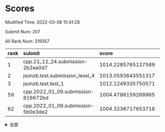 # Scores

Modified Time: 2022-03-08 15:41:28

Submit Num: 207

All Rank Num: 319357

| rank |               submit               |       score        |       sigma        | pk_num |
| :--- | :--------------------------------- | :----------------- | :----------------- | :----- |
| 1    | cpp.21_12_24.submission-2b2ea0d7   | 1014.2285765127589 | 0.8151903780184664 | 6170   |
| 2    | jsonzb.test.submission_level_4     | 1013.0593643551317 | 0.8212326847341339 | 6175   |
| 3    | jsonzb.test.test_1                 | 1012.1249335750571 | 0.8088468767994962 | 6171   |
| 59   | cpp.2022_01_09.submission-816672bd | 1004.4786159268965 | 0.7232004526704207 | 6171   |
| 62   | cpp.2022_01_09.submission-5b0e3de2 | 1004.3236717653718 | 0.7224314150302718 | 6171   |


<details>
<summary>全部</summary>

| rank |                 submit                 |       score        |       sigma        | pk_num |
| :--- | :------------------------------------- | :----------------- | :----------------- | :----- |
| 1    | cpp.21_12_24.submission-2b2ea0d7       | 1014.2285765127589 | 0.8151903780184664 | 6170   |
| 2    | jsonzb.test.submission_level_4         | 1013.0593643551317 | 0.8212326847341339 | 6175   |
| 3    | jsonzb.test.test_1                     | 1012.1249335750571 | 0.8088468767994962 | 6171   |
| 4    | gobigger.level_3.submission_level_3_38 | 1011.649434466285  | 0.7888629108828978 | 6169   |
| 5    | gobigger.level_3.submission_level_3_5  | 1011.5325245668375 | 0.7841750667811254 | 6168   |
| 6    | gobigger.level_3.submission_level_3_18 | 1011.3925388352579 | 0.7894286810727557 | 6171   |
| 7    | gobigger.level_3.submission_level_3_19 | 1011.3659503895194 | 0.7840830372673601 | 6172   |
| 8    | gobigger.level_3.submission_level_3_39 | 1011.3543817831203 | 0.7502489487495703 | 6174   |
| 9    | gobigger.level_3.submission_level_3_17 | 1011.0093520897655 | 0.769076137370962  | 6177   |
| 10   | gobigger.level_3.submission_level_3_48 | 1010.9651065621493 | 0.7611495657514745 | 6173   |
| 11   | gobigger.level_3.submission_level_3_45 | 1010.912108996672  | 0.7523182743978829 | 6174   |
| 12   | gobigger.level_3.submission_level_3_8  | 1010.8636400226334 | 0.7512271019369946 | 6173   |
| 13   | gobigger.level_3.submission_level_3_27 | 1010.770660863003  | 0.771416588688881  | 6172   |
| 14   | gobigger.level_3.submission_level_3_6  | 1010.6946259598143 | 0.7551027093308776 | 6175   |
| 15   | gobigger.level_3.submission_level_3_43 | 1010.511291457511  | 0.7617903859250766 | 6175   |
| 16   | gobigger.level_3.submission_level_3_3  | 1010.500951713156  | 0.7694891027885654 | 6170   |
| 17   | gobigger.level_3.submission_level_3_11 | 1010.3485689961481 | 0.7458907519673309 | 6169   |
| 18   | gobigger.level_3.submission_level_3_31 | 1010.3124261439995 | 0.7715351879780687 | 6173   |
| 19   | gobigger.level_3.submission_level_3_7  | 1010.2798852537774 | 0.7634309196417198 | 6178   |
| 20   | gobigger.level_3.submission_level_3_35 | 1010.2469510255012 | 0.7747312282246869 | 6170   |
| 21   | gobigger.level_3.submission_level_3_15 | 1010.2432646198812 | 0.7479983523252711 | 6167   |
| 22   | gobigger.level_3.submission_level_3_14 | 1010.2223153008484 | 0.7639707288496098 | 6170   |
| 23   | gobigger.level_3.submission_level_3_37 | 1010.2186857484315 | 0.7503443667806984 | 6171   |
| 24   | gobigger.level_3.submission_level_3_2  | 1010.2054053263538 | 0.7588720121668119 | 6170   |
| 25   | gobigger.level_3.submission_level_3_46 | 1010.0060187310112 | 0.7589563796008844 | 6167   |
| 26   | gobigger.level_3.submission_level_3_24 | 1009.9967360138096 | 0.7879364743468498 | 6171   |
| 27   | gobigger.level_3.submission_level_3_21 | 1009.9759443561396 | 0.7510508913377858 | 6175   |
| 28   | gobigger.level_3.submission_level_3_26 | 1009.9264243930722 | 0.7732217057149933 | 6168   |
| 29   | gobigger.level_3.submission_level_3_13 | 1009.9142973091581 | 0.7684976396423532 | 6172   |
| 30   | gobigger.level_3.submission_level_3_47 | 1009.8221537295101 | 0.7574951009379557 | 6173   |
| 31   | gobigger.level_3.submission_level_3_20 | 1009.8037256259987 | 0.7636927497311737 | 6171   |
| 32   | gobigger.level_3.submission_level_3_33 | 1009.7959786370204 | 0.7712321175138898 | 6169   |
| 33   | gobigger.level_3.submission_level_3_44 | 1009.7558572226305 | 0.7617738475158572 | 6173   |
| 34   | gobigger.level_3.submission_level_3_10 | 1009.7227935150792 | 0.7670014940331961 | 6176   |
| 35   | gobigger.level_3.submission_level_3_22 | 1009.6473029245692 | 0.7581537006990221 | 6165   |
| 36   | gobigger.level_3.submission_level_3_28 | 1009.5290791966115 | 0.7596936707869083 | 6174   |
| 37   | gobigger.level_3.submission_level_3_9  | 1009.5267414037836 | 0.7530071660946897 | 6175   |
| 38   | gobigger.level_3.submission_level_3_0  | 1009.4262925749641 | 0.7588207784079183 | 6173   |
| 39   | gobigger.level_3.submission_level_3_29 | 1009.2817234351993 | 0.727809807862594  | 6172   |
| 40   | gobigger.level_3.submission_level_3_32 | 1009.2462822555085 | 0.765309179690246  | 6170   |
| 41   | gobigger.level_3.submission_level_3_49 | 1009.2019325585285 | 0.7858306151844192 | 6176   |
| 42   | gobigger.level_3.submission_level_3_34 | 1009.0990414523809 | 0.7466597669041158 | 6168   |
| 43   | gobigger.level_3.submission_level_3_4  | 1009.0929332422638 | 0.7533332960187931 | 6171   |
| 44   | gobigger.level_3.submission_level_3_25 | 1009.0013772780596 | 0.7468512349031508 | 6170   |
| 45   | gobigger.level_3.submission_level_3_30 | 1008.9689143888276 | 0.7461573751955991 | 6170   |
| 46   | gobigger.level_3.submission_level_3_42 | 1008.8015497714595 | 0.7508857830737883 | 6170   |
| 47   | gobigger.level_3.submission_level_3_41 | 1008.6946278588321 | 0.7482057113475745 | 6172   |
| 48   | gobigger.level_3.submission_level_3_1  | 1008.5567640438645 | 0.7461094188876501 | 6168   |
| 49   | gobigger.level_3.submission_level_3_23 | 1008.5470875954603 | 0.7313342372694017 | 6173   |
| 50   | gobigger.level_3.submission_level_3_12 | 1008.4466352437206 | 0.745982415772752  | 6169   |
| 51   | gobigger.level_3.submission_level_3_36 | 1008.4201610538018 | 0.733001460364021  | 6170   |
| 52   | gobigger.level_3.submission_level_3_40 | 1008.1324562787628 | 0.7431510046815427 | 6166   |
| 53   | gobigger.level_3.submission_level_3_16 | 1007.5191170901013 | 0.7310936038101777 | 6173   |
| 54   | gobigger.level_1.submission_level_1_46 | 1005.1357286603238 | 0.7143670147896046 | 6170   |
| 55   | gobigger.level_1.submission_level_1_1  | 1004.8542807267279 | 0.7317634073562331 | 6170   |
| 56   | gobigger.level_1.submission_level_1_22 | 1004.7856759063847 | 0.7099443957633863 | 6171   |
| 57   | gobigger.level_1.submission_level_1_29 | 1004.5680209798065 | 0.7097460567321213 | 6170   |
| 58   | gobigger.level_1.submission_level_1_37 | 1004.5439710635584 | 0.7344304942118198 | 6168   |
| 59   | cpp.2022_01_09.submission-816672bd     | 1004.4786159268965 | 0.7232004526704207 | 6171   |
| 60   | gobigger.level_1.submission_level_1_38 | 1004.4611595582198 | 0.7206791040250238 | 6174   |
| 61   | gobigger.level_1.submission_level_1_25 | 1004.3749155006132 | 0.7338972941949444 | 6171   |
| 62   | cpp.2022_01_09.submission-5b0e3de2     | 1004.3236717653718 | 0.7224314150302718 | 6171   |
| 63   | gobigger.level_1.submission_level_1_4  | 1004.080404805249  | 0.7049100250881521 | 6171   |
| 64   | gobigger.level_1.submission_level_1_34 | 1004.0459906546948 | 0.7178241510371947 | 6168   |
| 65   | gobigger.level_1.submission_level_1_5  | 1004.0188734038074 | 0.7000036891667306 | 6165   |
| 66   | gobigger.level_1.submission_level_1_17 | 1003.9624556262065 | 0.7246722976736806 | 6168   |
| 67   | gobigger.level_1.submission_level_1_33 | 1003.9132069396973 | 0.7236266830751867 | 6166   |
| 68   | gobigger.level_1.submission_level_1_6  | 1003.9110271709902 | 0.7201987293734645 | 6171   |
| 69   | gobigger.level_1.submission_level_1_28 | 1003.8573477537864 | 0.7263759223136121 | 6172   |
| 70   | gobigger.level_1.submission_level_1_21 | 1003.8455469104669 | 0.7141103011198308 | 6172   |
| 71   | gobigger.level_1.submission_level_1_13 | 1003.8237442020741 | 0.7168475848213858 | 6172   |
| 72   | gobigger.level_1.submission_level_1_24 | 1003.7772728541513 | 0.7214288479753425 | 6169   |
| 73   | gobigger.level_1.submission_level_1_2  | 1003.7175826359958 | 0.7099933858153283 | 6172   |
| 74   | gobigger.level_1.submission_level_1_47 | 1003.7008989218145 | 0.707133477232552  | 6163   |
| 75   | gobigger.level_1.submission_level_1_12 | 1003.6861473653273 | 0.7165702368163595 | 6172   |
| 76   | gobigger.level_1.submission_level_1_49 | 1003.6212239481875 | 0.7261470492572951 | 6171   |
| 77   | gobigger.level_1.submission_level_1_3  | 1003.6121471207503 | 0.7104072915461797 | 6169   |
| 78   | gobigger.level_1.submission_level_1_19 | 1003.5869902863484 | 0.7122014960246522 | 6165   |
| 79   | gobigger.level_1.submission_level_1_14 | 1003.5053444845304 | 0.7127804888946129 | 6169   |
| 80   | gobigger.level_1.submission_level_1_16 | 1003.4891898552722 | 0.7143281058629827 | 6172   |
| 81   | gobigger.level_1.submission_level_1_32 | 1003.4516075543106 | 0.709161554026504  | 6169   |
| 82   | gobigger.level_1.submission_level_1_40 | 1003.1912912222579 | 0.7132139470963973 | 6173   |
| 83   | gobigger.level_1.submission_level_1_8  | 1003.1596389062072 | 0.7139858487464337 | 6171   |
| 84   | gobigger.level_1.submission_level_1_11 | 1003.1425739834342 | 0.7268416185666726 | 6174   |
| 85   | gobigger.level_1.submission_level_1_18 | 1003.1307571560011 | 0.7193952665083677 | 6168   |
| 86   | gobigger.level_1.submission_level_1_43 | 1003.1289985051704 | 0.7209461737548939 | 6173   |
| 87   | gobigger.level_1.submission_level_1_7  | 1003.1183350936559 | 0.710302178432579  | 6170   |
| 88   | gobigger.level_1.submission_level_1_42 | 1003.0384466699966 | 0.719342540763612  | 6170   |
| 89   | gobigger.level_1.submission_level_1_35 | 1002.9782462067226 | 0.7151131007436982 | 6171   |
| 90   | gobigger.level_1.submission_level_1_26 | 1002.9586138481757 | 0.7265109756560031 | 6171   |
| 91   | gobigger.level_1.submission_level_1_27 | 1002.8617434408999 | 0.70297182119611   | 6171   |
| 92   | gobigger.level_1.submission_level_1_48 | 1002.8164925067031 | 0.7130150128611665 | 6173   |
| 93   | gobigger.level_1.submission_level_1_15 | 1002.8018929719565 | 0.7140521712087131 | 6172   |
| 94   | gobigger.level_1.submission_level_1_10 | 1002.7900455809851 | 0.7180159068820035 | 6173   |
| 95   | gobigger.level_1.submission_level_1_39 | 1002.7633847441061 | 0.7288658342285533 | 6171   |
| 96   | gobigger.level_1.submission_level_1_36 | 1002.6791371416529 | 0.7133536894128367 | 6171   |
| 97   | gobigger.level_1.submission_level_1_23 | 1002.6054747042987 | 0.7183807636651495 | 6169   |
| 98   | gobigger.level_1.submission_level_1_30 | 1002.4072443679232 | 0.7324934199064312 | 6172   |
| 99   | gobigger.level_1.submission_level_1_44 | 1002.3939615705337 | 0.7110071764384019 | 6173   |
| 100  | gobigger.level_1.submission_level_1_31 | 1002.1814905592839 | 0.713675297045588  | 6171   |
| 101  | gobigger.level_1.submission_level_1_45 | 1002.1806925886544 | 0.7285566057832088 | 6173   |
| 102  | gobigger.level_1.submission_level_1_20 | 1002.1546211559498 | 0.7305908997807806 | 6166   |
| 103  | gobigger.level_1.submission_level_1_0  | 1001.9830819014475 | 0.7180743740291153 | 6173   |
| 104  | gobigger.level_1.submission_level_1_41 | 1001.9577765029615 | 0.7131680514641128 | 6171   |
| 105  | gobigger.level_1.submission_level_1_9  | 1001.6501445543373 | 0.7143992922205963 | 6171   |
| 106  | gobigger.random.submission_random_20   | 997.6763170633209  | 0.7046080102061771 | 6172   |
| 107  | gobigger.random.submission_random_0    | 997.2403703647257  | 0.7045946511383432 | 6178   |
| 108  | gobigger.random.submission_random_23   | 997.1148539830654  | 0.7067789674031596 | 6172   |
| 109  | gobigger.random.submission_random_32   | 996.9408067330183  | 0.7119653313743706 | 6171   |
| 110  | gobigger.random.submission_random_1    | 996.8608862778203  | 0.7027133521419929 | 6173   |
| 111  | gobigger.random.submission_random_36   | 996.7164493094931  | 0.7236916995677732 | 6174   |
| 112  | gobigger.random.submission_random_26   | 996.7100552430287  | 0.7134072771629943 | 6175   |
| 113  | gobigger.random.submission_random_3    | 996.6735073131694  | 0.7024727262376879 | 6173   |
| 114  | gobigger.random.submission_random_42   | 996.6256965940916  | 0.7105175472589172 | 6176   |
| 115  | gobigger.random.submission_random_17   | 996.618602952714   | 0.7192499145886945 | 6168   |
| 116  | gobigger.random.submission_random_21   | 996.5623711984157  | 0.7085532143952195 | 6174   |
| 117  | gobigger.random.submission_random_46   | 996.4962373872306  | 0.7210498991588302 | 6169   |
| 118  | gobigger.random.submission_random_10   | 996.4752659236823  | 0.6918883383043407 | 6173   |
| 119  | gobigger.random.submission_random_19   | 996.4274903169364  | 0.7323475843276256 | 6166   |
| 120  | gobigger.random.submission_random_18   | 996.2780275395015  | 0.7123309563562662 | 6173   |
| 121  | gobigger.random.submission_random_31   | 996.2416854256437  | 0.7097340959898398 | 6168   |
| 122  | gobigger.random.submission_random_37   | 996.2267767787129  | 0.7035644735479405 | 6167   |
| 123  | gobigger.random.submission_random_4    | 996.2223915548169  | 0.7115021786082616 | 6170   |
| 124  | gobigger.random.submission_random_39   | 996.205750414522   | 0.7138963279294489 | 6177   |
| 125  | gobigger.random.submission_random_16   | 996.09766854124    | 0.7189517496073662 | 6172   |
| 126  | gobigger.random.submission_random_15   | 996.0571479940597  | 0.7206388700233254 | 6176   |
| 127  | gobigger.random.submission_random_30   | 996.0503364428002  | 0.7019189911498273 | 6170   |
| 128  | gobigger.random.submission_random_5    | 995.9438520388823  | 0.7088304000744524 | 6171   |
| 129  | gobigger.random.submission_random_11   | 995.9099162470961  | 0.7014260752391266 | 6172   |
| 130  | gobigger.random.submission_random_41   | 995.9036258825017  | 0.709104985148774  | 6168   |
| 131  | gobigger.random.submission_random_29   | 995.8961589401077  | 0.7116826001221566 | 6173   |
| 132  | gobigger.random.submission_random_34   | 995.8953990257896  | 0.7060636344627277 | 6178   |
| 133  | gobigger.random.submission_random_22   | 995.8769822220431  | 0.6980029234920404 | 6175   |
| 134  | gobigger.random.submission_random_38   | 995.8540425357181  | 0.7166181481526749 | 6172   |
| 135  | gobigger.random.submission_random_12   | 995.7762139755506  | 0.7065357715031118 | 6169   |
| 136  | gobigger.random.submission_random_24   | 995.6894562552726  | 0.7086520767444657 | 6170   |
| 137  | gobigger.random.submission_random_43   | 995.6857875589034  | 0.7290802558958615 | 6171   |
| 138  | gobigger.random.submission_random_40   | 995.6587413497126  | 0.7122541046088738 | 6169   |
| 139  | gobigger.random.submission_random_8    | 995.4638092869022  | 0.7079249850728756 | 6173   |
| 140  | gobigger.random.submission_random_13   | 995.4620959342776  | 0.7086030587800068 | 6172   |
| 141  | gobigger.random.submission_random_25   | 995.4172416340502  | 0.711181784799649  | 6173   |
| 142  | gobigger.random.submission_random_6    | 995.3927592995159  | 0.7195733110330721 | 6168   |
| 143  | gobigger.random.submission_random_2    | 995.3805253575364  | 0.7011507011469952 | 6172   |
| 144  | gobigger.random.submission_random_47   | 995.3785407105141  | 0.7122744898016563 | 6170   |
| 145  | gobigger.random.submission_random_28   | 995.3272342519605  | 0.7111796126869928 | 6174   |
| 146  | gobigger.random.submission_random_14   | 995.2961069717668  | 0.7052436661264744 | 6173   |
| 147  | gobigger.random.submission_random_35   | 995.2318381339211  | 0.7174714436718356 | 6173   |
| 148  | gobigger.random.submission_random_7    | 995.1587588417963  | 0.729730781611272  | 6171   |
| 149  | gobigger.random.submission_random_49   | 995.1578227135113  | 0.6978688313777973 | 6172   |
| 150  | gobigger.random.submission_random_45   | 995.127015134431   | 0.700434016221182  | 6169   |
| 151  | gobigger.random.submission_random_27   | 995.0217014211185  | 0.7181578703049896 | 6170   |
| 152  | gobigger.random.submission_random_44   | 994.9862291798343  | 0.7064519356248383 | 6172   |
| 153  | gobigger.random.submission_random_48   | 994.6857049923419  | 0.7227131396053814 | 6172   |
| 154  | gobigger.random.submission_random_33   | 994.6267698867457  | 0.7070775273993113 | 6172   |
| 155  | gobigger.level_2.submission_level_2_30 | 994.4637616658852  | 0.7439194557306748 | 6169   |
| 156  | gobigger.level_2.submission_level_2_14 | 994.2890463707627  | 0.7271240516692252 | 6165   |
| 157  | gobigger.random.submission_random_9    | 994.2403702849223  | 0.7361787472487129 | 6170   |
| 158  | gobigger.level_2.submission_level_2_43 | 993.8552608261388  | 0.7328858251915301 | 6172   |
| 159  | gobigger.level_2.submission_level_2_42 | 993.6735928921953  | 0.7384967603148773 | 6176   |
| 160  | gobigger.level_2.submission_level_2_10 | 993.49749684098    | 0.7415036491336592 | 6174   |
| 161  | gobigger.level_2.submission_level_2_27 | 993.4135114103823  | 0.7365477699433066 | 6174   |
| 162  | gobigger.level_2.submission_level_2_25 | 993.2880762110465  | 0.7435392347618058 | 6169   |
| 163  | gobigger.level_2.submission_level_2_38 | 993.0991990781314  | 0.7284725405128684 | 6167   |
| 164  | gobigger.level_2.submission_level_2_46 | 993.0936529003137  | 0.7638476108623095 | 6169   |
| 165  | gobigger.level_2.submission_level_2_13 | 993.0185067867093  | 0.7434120862438838 | 6170   |
| 166  | gobigger.level_2.submission_level_2_32 | 993.0085034943156  | 0.7302515403618935 | 6170   |
| 167  | gobigger.level_2.submission_level_2_21 | 992.9874479122922  | 0.7322484267082723 | 6173   |
| 168  | gobigger.level_2.submission_level_2_3  | 992.8559825754415  | 0.7385439353439679 | 6167   |
| 169  | gobigger.level_2.submission_level_2_48 | 992.8547483811744  | 0.7327203905142788 | 6176   |
| 170  | gobigger.level_2.submission_level_2_15 | 992.7942807965508  | 0.724849260245236  | 6171   |
| 171  | gobigger.level_2.submission_level_2_37 | 992.7491372519487  | 0.7410008294515613 | 6170   |
| 172  | gobigger.level_2.submission_level_2_9  | 992.6765344696327  | 0.7623952593313391 | 6172   |
| 173  | gobigger.level_2.submission_level_2_5  | 992.618140416486   | 0.7630646688588457 | 6170   |
| 174  | gobigger.level_2.submission_level_2_22 | 992.4994379675694  | 0.7485475669949271 | 6172   |
| 175  | gobigger.level_2.submission_level_2_26 | 992.4762155927359  | 0.7610500881879416 | 6171   |
| 176  | gobigger.level_2.submission_level_2_18 | 992.4681273666483  | 0.7393546635639596 | 6169   |
| 177  | gobigger.level_2.submission_level_2_11 | 992.3115066009349  | 0.7461724632214707 | 6170   |
| 178  | gobigger.level_2.submission_level_2_44 | 992.2421443603228  | 0.7456386317777033 | 6170   |
| 179  | gobigger.level_2.submission_level_2_20 | 992.229224061822   | 0.7459341629472059 | 6172   |
| 180  | gobigger.level_2.submission_level_2_7  | 992.1555647941389  | 0.7448681690876815 | 6173   |
| 181  | gobigger.level_2.submission_level_2_2  | 992.138695844039   | 0.723652141681923  | 6169   |
| 182  | gobigger.level_2.submission_level_2_49 | 992.1072724444717  | 0.7377258793148025 | 6175   |
| 183  | gobigger.level_2.submission_level_2_40 | 992.1047747370903  | 0.7606219210683851 | 6170   |
| 184  | gobigger.level_2.submission_level_2_33 | 992.0742861067818  | 0.7530865283826225 | 6168   |
| 185  | gobigger.level_2.submission_level_2_24 | 992.0227864731106  | 0.7400967493588093 | 6171   |
| 186  | gobigger.level_2.submission_level_2_31 | 991.9657047855306  | 0.7320761785274448 | 6172   |
| 187  | gobigger.level_2.submission_level_2_1  | 991.9523089052232  | 0.7457123997339059 | 6171   |
| 188  | gobigger.level_2.submission_level_2_17 | 991.9451287324961  | 0.7567622613402627 | 6171   |
| 189  | gobigger.level_2.submission_level_2_35 | 991.8659736848261  | 0.7606089402796645 | 6172   |
| 190  | gobigger.level_2.submission_level_2_19 | 991.8300898225673  | 0.7385065178544463 | 6172   |
| 191  | gobigger.level_2.submission_level_2_4  | 991.6514262282149  | 0.7446235851562284 | 6168   |
| 192  | gobigger.level_2.submission_level_2_0  | 991.6078809963493  | 0.754302071805777  | 6171   |
| 193  | gobigger.level_2.submission_level_2_8  | 991.4616484746873  | 0.7506926068119252 | 6175   |
| 194  | gobigger.level_2.submission_level_2_16 | 991.3518602395004  | 0.7579198332022132 | 6170   |
| 195  | gobigger.level_2.submission_level_2_41 | 991.3328104107509  | 0.7323547618124523 | 6176   |
| 196  | gobigger.level_2.submission_level_2_28 | 991.2913187840542  | 0.7601393419223749 | 6170   |
| 197  | gobigger.level_2.submission_level_2_36 | 991.1451515597672  | 0.7554719892984203 | 6173   |
| 198  | gobigger.level_2.submission_level_2_47 | 991.0722614162493  | 0.7488338505985058 | 6166   |
| 199  | gobigger.level_2.submission_level_2_23 | 991.0114889564065  | 0.7380564351333117 | 6169   |
| 200  | gobigger.level_2.submission_level_2_12 | 990.815159387157   | 0.7406603182418247 | 6169   |
| 201  | gobigger.level_2.submission_level_2_29 | 990.5963775755564  | 0.7638067689623457 | 6169   |
| 202  | gobigger.level_2.submission_level_2_6  | 990.3440223811659  | 0.7872816802399697 | 6171   |
| 203  | gobigger.level_2.submission_level_2_34 | 990.2991497793934  | 0.7714561711820628 | 6170   |
| 204  | gobigger.level_2.submission_level_2_39 | 990.2318662056939  | 0.758082094709539  | 6176   |
| 205  | gobigger.level_2.submission_level_2_45 | 990.1765536922159  | 0.781384268010086  | 6175   |
| 206  | gobigger.none.submission_none_0        | 979.771522661325   | 1.259979764979609  | 6173   |
| 207  | gobigger.none.submission_none_1        | 976.6058465966269  | 1.295153739811361  | 6167   |

</details>